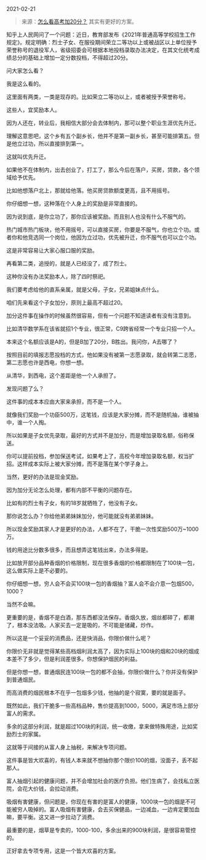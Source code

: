 2021-02-21

> 来源：[怎么看高考加20分？](http://mp.weixin.qq.com/s?__biz=MzU3NDc5Nzc0NQ==&mid=2247499569&idx=1&sn=7472c58a7d899bea636aae67326dd381&chksm=fd2e5defca59d4f9c6055d1e50d6dd1113ee3b3d91faffb2df8e86bb9ec8808830e6d62d393e&scene=27#wechat_redirect)
> 其实有更好的方案。

知乎上人民网问了一个问题：近日，教育部发布《2021年普通高等学校招生工作规定》。规定明确：烈士子女、在服役期间荣立二等功以上或被战区以上单位授予荣誉称号的退役军人，省级招委会可根据本地投档录取办法决定，在其文化统考成绩总分的基础上增加一定分数投档，不得超过20分。

  

问大家怎么看？  

  

我是这么看的。

  

这里面有两类，一类是现存的。比如荣立二等功以上，或者被授予荣誉称号。  

  

这些人，宜奖励本人。

  

因为人还在，转业后，我相信大部分会去体制内，那可以整个职业生涯优先升迁。  

  

理解这意思吧，这个乡有五个副乡长，他并不是第一副乡长，甚至可能排第五。但是他立过功，所以直接排到第一。

  

这就叫优先升迁。

  

如果他不在体制内，出去创业了，打工了，那么今后在落户，买房，贷款，各个领域给予优先。  

  

比如他想落户北上，那就给他落。他买房贷款额度更高，且不用摇号。  

  

你仔细想一想，这种落在个人身上的奖励是非常直接的。  

  

因为说到底，是你立功了，那你应该被奖励。而且别人也没有什么不服气的。  

  

热门城市热门板块，他不用摇号，可以直接买房，你要是不服气，你也立个功。或者你和他竞选同一个岗位，他因为立过功，优先被升迁，你不服气也可以立个功。

  

这是非常容易让大家心服口服的奖励。

  

再看第二类，追授的，就是人已经没了，成了烈士。  

  

这种你没有办法奖励本人，除了四时祭祀。

  

我们要考虑给他的直系亲属，就是父母，子女，兄弟姐妹点什么。  

  

咱们先来看这个子女加分，原则上最高不超过20。  

  

加分这件事在操作的时候虽然很容易，但有一个问题不知道读者有没有注意到。  

  

比如清华数学系在该省就招1个专业，很正常，C9跨省经常一个专业只招一个人。

  

本来这个名额应该是A的，但是B加了20分，B胜出。我问你，A去哪了？  

  

按照目前的填报志愿投档的方式，他如果没有被第一志愿录取，就会转第二志愿，第二志愿也许是西电，你想一想。

  

从清华，到西电，这个差距是他一个人承担了。

  

发现问题了么？  

  

这件事的成本本应由大家来承担，而不是一个人。

  

就像我们奖励一个功臣500万，这笔钱，应该是大家分摊，而不是随机抽，谁被抽中，谁一个人掏。  

  

所以如果是子女优先录取，最好的方式并不是加分，而是增加录取名额，俗称保送。  

  

你可以提前投档，参加保送考试，如果考上了，高校今年增加录取名额，权当扩招。这样成本实际上被大家分摊，而不是落在某个学子身上。

  

当然，更好的办法是现金奖励。

  

因为加分无论怎么处理，都有内部不平衡的问题存在。

  

比如有的烈士有子女，有的18岁就牺牲了，他没有子女。

  

那你说怎么办？你给他弟弟妹妹加分，他可能就没有弟弟妹妹。

  

所以现金奖励其家人才是更好的办法，人都不在了，干脆一次性奖励500万~1000万。  

  

钱的用途比分数多很多，而且想弄这笔钱出来，办法多得是。

  

比如放开部分品种香烟的价格限制，现在很多香烟的价格都限制在了100块一包，这么做实际上是不必要的。  

  

你仔细想一想，穷人会不会买100块一包的香烟抽？富人会不会介意一包烟500，1000？

  

当然不会嘛。  

  

更重要的是，香烟不是白酒，那东西都没法保存。香烟久放，烟丝都碎了，都潮了，根本没法吸。人家买去一定是吸的，不可能是储藏，炒作。

  

所以这是一个妥妥的消费品，还是快消品，你限价做什么呢？  

  

你限价无非就是觉得某些高档烟利润太高了，因为实际上100块的烟和20块的烟成本差不了多少，但是利润差很多。你想保护烟民的利益。  

  

但是你想一想，普通烟民连100块一包的都不会抽，你限价做什么？你并没有保护到普通烟民。

  

而高消费的烟民根本不在乎一包烟多少钱，他抽的是个寂寞，要的就是面子。

  

既然如此，我们干脆多一些高档品种，售价提高到1000，5000，满足市场上部分富人的需求。

  

多余的这部分利润，就是超过100块的利润，统一收缴，拿来做特殊用途，比如奖励烈士的家属。

  

这就等于间接的从富人身上抽税，来解决专项问题。

  

这件事是皆大欢喜的，有钱人本来就不想抽你那个限价100的烟，没面子，丢不起那人。  

  

富人抽烟引起的健康问题，并不会增加社会的医疗负担。他们生病了，会找私立医院，会花大价钱，会拉动消费。  

  

吸烟有害健康，但问题是，你现在有害的是富人的健康，1000块一包的烟是不可能被穷人吸掉的。富人吸烟有害健康，会去买保健品，一边减血，一边肯定要加血嘛，要平衡。这又进一步拉动了消费。  

  

最重要的是，烟草是专卖的，1000-100，多余出来的900块利润，是很容易管控的。  

  

正好拿去专项专用，这是一个皆大欢喜的方案。

